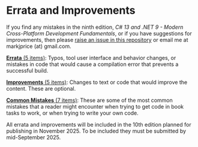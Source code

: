 # Errata and Improvements

If you find any mistakes in the ninth edition, *C# 13 and .NET 9 - Modern Cross-Platform Development Fundamentals*, or if you have suggestions for improvements, then please [raise an issue in this repository](https://github.com/markjprice/cs13net9/issues) or email me at markjprice (at) gmail.com.

[**Errata** (5 items)](errata.md): Typos, tool user interface and behavior changes, or mistakes in code that would cause a compilation error that prevents a successful build.

[**Improvements** (5 items)](improvements.md): Changes to text or code that would improve the content. These are optional.

[**Common Mistakes** (7 items)](common-mistakes.md): These are some of the most common mistakes that a reader might encounter when trying to get code in book tasks to work, or when trying to write your own code. 

All errata and improvements will be included in the 10th edition planned for publishing in November 2025. To be included they must be submitted by mid-September 2025.
